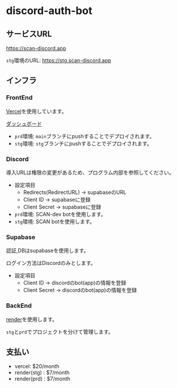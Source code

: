 # discord-auth-bot

## サービスURL

https://scan-discord.app

`stg`環境のURL: https://stg.scan-discord.app

## インフラ

### FrontEnd

[Vercel](https://vercel.com/)を使用しています。

[ダッシュボード](https://vercel.com/totsumaru/discord-auth-bot-fe/deployments)

- `prd`環境: `main`ブランチにpushすることでデプロイされます。
- `stg`環境: `stg`ブランチにpushすることでデプロイされます。

### Discord

導入URLは権限の変更があるため、プログラム内部を参照してください。

- 設定項目
    - Redirects(RedirectURL) -> supabaseのURL
    - Client ID -> supabaseに登録
    - Client Secret -> supabaseに登録
- `prd`環境: SCAN-dev botを使用します。
- `stg`環境: SCAN botを使用します。

### Supabase

認証,DBはsupabaseを使用します。

ログイン方法はDiscordのみとします。

- 設定項目
    - Client ID -> discordのbot(app)の情報を登録
    - Client Secret -> discordのbot(app)の情報を登録

### BackEnd

[render](https://render.com/)を使用します。

`stg`と`prd`でプロジェクトを分けて管理します。

## 支払い

- vercel: $20/month
- render(stg) : $7/month
- render(prd) : $7/month
